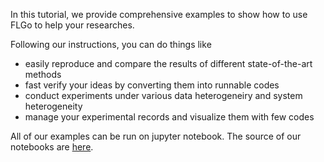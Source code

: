 In this tutorial, we provide comprehensive examples to show how to use FLGo to help your researches.

Following our instructions, you can do things like

* easily reproduce and compare the results of different state-of-the-art methods
* fast verify your ideas by converting them into runnable codes
* conduct experiments under various data heterogeneiry and system heterogeneity
* manage your experimental records and visualize them with few codes

All of our examples can be run on jupyter notebook. The source of our notebooks are [here](https://github.com/WwZzz/easyFL/tree/FLGo/tutorial/en).